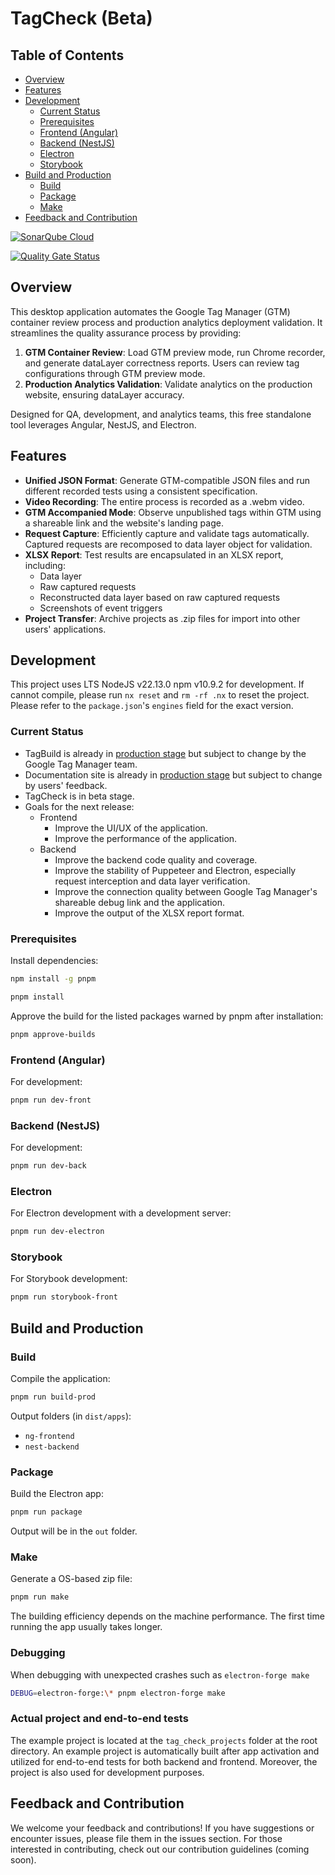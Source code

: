 # TagCheck (Beta)

## Table of Contents

- [Overview](#overview)
- [Features](#features)
- [Development](#development)
  - [Current Status](#current-status)
  - [Prerequisites](#prerequisites)
  - [Frontend (Angular)](#frontend-angular)
  - [Backend (NestJS)](#backend-nestjs)
  - [Electron](#electron)
  - [Storybook](#storybook)
- [Build and Production](#build-and-production)
  - [Build](#build)
  - [Package](#package)
  - [Make](#make)
- [Feedback and Contribution](#feedback-and-contribution)

[![SonarQube Cloud](https://sonarcloud.io/images/project_badges/sonarcloud-highlight.svg)](https://sonarcloud.io/summary/new_code?id=WodenWang820118_tag-check)

[![Quality Gate Status](https://sonarcloud.io/api/project_badges/measure?project=WodenWang820118_tag-check&metric=alert_status)](https://sonarcloud.io/summary/new_code?id=WodenWang820118_tag-check)

## Overview

This desktop application automates the Google Tag Manager (GTM) container review process and production analytics deployment validation. It streamlines the quality assurance process by providing:

1. **GTM Container Review**: Load GTM preview mode, run Chrome recorder, and generate dataLayer correctness reports. Users can review tag configurations through GTM preview mode.
2. **Production Analytics Validation**: Validate analytics on the production website, ensuring dataLayer accuracy.

Designed for QA, development, and analytics teams, this free standalone tool leverages Angular, NestJS, and Electron.

## Features

- **Unified JSON Format**: Generate GTM-compatible JSON files and run different recorded tests using a consistent specification.
- **Video Recording**: The entire process is recorded as a .webm video.
- **GTM Accompanied Mode**: Observe unpublished tags within GTM using a shareable link and the website's landing page.
- **Request Capture**: Efficiently capture and validate tags automatically. Captured requests are recomposed to data layer object for validation.
- **XLSX Report**: Test results are encapsulated in an XLSX report, including:
  - Data layer
  - Raw captured requests
  - Reconstructed data layer based on raw captured requests
  - Screenshots of event triggers
- **Project Transfer**: Archive projects as .zip files for import into other users' applications.

## Development

This project uses LTS NodeJS v22.13.0 npm v10.9.2 for development. If cannot compile, please run `nx reset` and `rm -rf .nx` to reset the project. Please refer to the `package.json`'s `engines` field for the exact version.

### Current Status

- TagBuild is already in [production stage](https://tag-build.vercel.app/) but subject to change by the Google Tag Manager team.
- Documentation site is already in [production stage](https://tag-check-documentation.vercel.app/) but subject to change by users' feedback.
- TagCheck is in beta stage.
- Goals for the next release:
  - Frontend
    - Improve the UI/UX of the application.
    - Improve the performance of the application.
  - Backend
    - Improve the backend code quality and coverage.
    - Improve the stability of Puppeteer and Electron, especially request interception and data layer verification.
    - Improve the connection quality between Google Tag Manager's shareable debug link and the application.
    - Improve the output of the XLSX report format.

### Prerequisites

Install dependencies:

```bash
npm install -g pnpm
```

```bash
pnpm install
```

Approve the build for the listed packages warned by pnpm after installation:

```bash
pnpm approve-builds
```

### Frontend (Angular)

For development:

```bash
pnpm run dev-front
```

### Backend (NestJS)

For development:

```bash
pnpm run dev-back
```

### Electron

For Electron development with a development server:

```bash
pnpm run dev-electron
```

### Storybook

For Storybook development:

```bash
pnpm run storybook-front
```

## Build and Production

### Build

Compile the application:

```bash
pnpm run build-prod
```

Output folders (in `dist/apps`):

- `ng-frontend`
- `nest-backend`

### Package

Build the Electron app:

```bash
pnpm run package
```

Output will be in the `out` folder.

### Make

Generate a OS-based zip file:

```bash
pnpm run make
```

The building efficiency depends on the machine performance. The first time running the app usually takes longer.

### Debugging

When debugging with unexpected crashes such as `electron-forge make`

```bash
DEBUG=electron-forge:\* pnpm electron-forge make
```

### Actual project and end-to-end tests

The example project is located at the `tag_check_projects` folder at the root directory. An example project is automatically built after app activation and utilized for end-to-end tests for both backend and frontend. Moreover, the project is also used for development purposes.

## Feedback and Contribution

We welcome your feedback and contributions! If you have suggestions or encounter issues, please file them in the issues section. For those interested in contributing, check out our contribution guidelines (coming soon).
